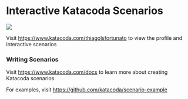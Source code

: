 # Interactive Katacoda Scenarios

[![](http://shields.katacoda.com/katacoda/thiagolsfortunato/count.svg)](https://www.katacoda.com/thiagolsfortunato "Get your profile on Katacoda.com")

Visit https://www.katacoda.com/thiagolsfortunato to view the profile and interactive scenarios

### Writing Scenarios
Visit https://www.katacoda.com/docs to learn more about creating Katacoda scenarios

For examples, visit https://github.com/katacoda/scenario-example
